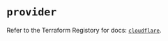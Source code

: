 # `provider`

Refer to the Terraform Registory for docs: [`cloudflare`](https://registry.terraform.io/providers/cloudflare/cloudflare/4.7.1/docs).
